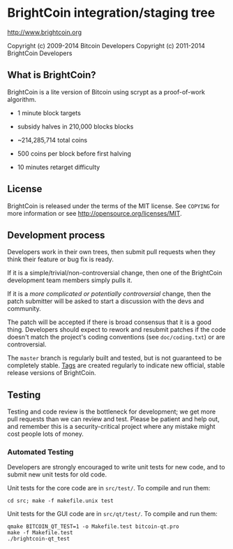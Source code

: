 BrightCoin integration/staging tree
================================

http://www.brightcoin.org

Copyright (c) 2009-2014 Bitcoin Developers
Copyright (c) 2011-2014 BrightCoin Developers

What is BrightCoin?
----------------

BrightCoin is a lite version of Bitcoin using scrypt as a proof-of-work algorithm.
 - 1 minute block targets
 - subsidy halves in 210,000 blocks blocks 
 - ~214,285,714  total coins


 - 500 coins per block before first halving
 - 10 minutes retarget difficulty



License
-------

BrightCoin is released under the terms of the MIT license. See `COPYING` for more
information or see http://opensource.org/licenses/MIT.

Development process
-------------------

Developers work in their own trees, then submit pull requests when they think
their feature or bug fix is ready.

If it is a simple/trivial/non-controversial change, then one of the BrightCoin
development team members simply pulls it.

If it is a *more complicated or potentially controversial* change, then the patch
submitter will be asked to start a discussion with the devs and community.

The patch will be accepted if there is broad consensus that it is a good thing.
Developers should expect to rework and resubmit patches if the code doesn't
match the project's coding conventions (see `doc/coding.txt`) or are
controversial.

The `master` branch is regularly built and tested, but is not guaranteed to be
completely stable. [Tags](https://github.com/brightcoin-project/brightcoin/tags) are created
regularly to indicate new official, stable release versions of BrightCoin.

Testing
-------

Testing and code review is the bottleneck for development; we get more pull
requests than we can review and test. Please be patient and help out, and
remember this is a security-critical project where any mistake might cost people
lots of money.

### Automated Testing

Developers are strongly encouraged to write unit tests for new code, and to
submit new unit tests for old code.

Unit tests for the core code are in `src/test/`. To compile and run them:

    cd src; make -f makefile.unix test

Unit tests for the GUI code are in `src/qt/test/`. To compile and run them:

    qmake BITCOIN_QT_TEST=1 -o Makefile.test bitcoin-qt.pro
    make -f Makefile.test
    ./brightcoin-qt_test

